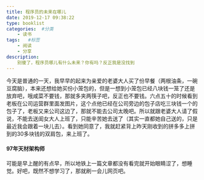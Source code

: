 ```yaml
---
title: 程序员的未来在哪儿
date: 2019-12-17 09:38:22
type: booklist
categories:  #分类
    - 读书
tags:   #标签
    - 阅读
    - 分享
description: 
    别傻了，程序员哪儿有什么未来？你有吗？反正我是没找到
---
```

今天是普通的一天，我早早的起来为亲爱的老婆大人买了份早餐（两根油条，一碗豆腐脑），本来还想给她买份小笼包的，但是一想到小笼包已经八块钱一笼了还是放弃吧，哦咸菜不要钱，那就多夹两筷子吧，反正也不要钱。六点五十的时候看到老板在公司运营群里面发图片，这个点他已经在公司旁边的包子店吃三块钱一个的包子了，老板又来公司这边了，那就不能去公司太晚吧。所以就跟老婆大人请了假说，不能去送闺女大人上班了，只能辛苦她去送了（其实一直都她自己送的，只是最近我会跟着一块儿去）。看到她同意了，我就赶紧背上昨天刚收到的拼多多上拼到的30多块钱的双肩包，来上班了。
#### 97年天材架构师
可能是早上醒的有点早，所以地铁上一篇文章都没有看完就开始眼睛涩了，想睡觉。好吧，既然不想学习了，那就刷一会儿网页吧。